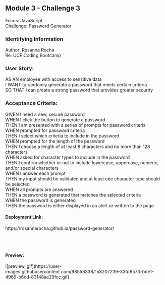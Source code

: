 <h2>Module 3 - Challenge 3</h2>
Focus: JavaScript <br/>
Challenge: Password Generator<br/>

<h3>Identifying Information</h3> 
Author: Rosanna Rocha<br/>
Re: UCF Coding Bootcamp <br/>

<h3>User Story:</h3>
AS AN employee with access to sensitive data<br/>
I WANT to randomly generate a password that meets certain criteria<br/>
SO THAT I can create a strong password that provides greater security<br/>

<h3>Acceptance Criteria: </h3>
GIVEN I need a new, secure password <br/>
WHEN I click the button to generate a password <br/>
THEN I am presented with a series of prompts for password criteria<br/>
WHEN prompted for password criteria<br/>
THEN I select which criteria to include in the password<br/>
WHEN prompted for the length of the password<br/>
THEN I choose a length of at least 8 characters and no more than 128 characters<br/>
WHEN asked for character types to include in the password<br/>
THEN I confirm whether or not to include lowercase, uppercase, numeric, and/or special characters<br/>
WHEN I answer each prompt<br/>
THEN my input should be validated and at least one character type should be selected<br/>
WHEN all prompts are answered<br/>
THEN a password is generated that matches the selected criteria<br/>
WHEN the password is generated<br/>
THEN the password is either displayed in an alert or written to the page<br/>

<h4>Deployment Link:</h4>
https://rosannarocha.github.io/password-generator/

<br/><br/>
<h4>Preview:</h4>
![preview_gif](https://user-images.githubusercontent.com/98558838/158207239-33fd9573-bde1-4969-b6cd-83148ae29fcc.gif)
